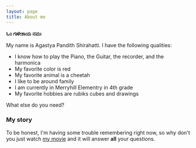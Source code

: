 ```yaml
---
layout: page
title: About me
---
```

**ಓಂ ಗಣೇಶಾಯ ನಮಃ**

My name is Agastya Pandith Shirahatti. I have the following qualities:
* I know how to play the Piano, the Guitar, the recorder, and the harmonica
* My favorite color is red
* My favorite animal is a cheetah
* I like to be around family
* I am currently in Merryhill Elementry in 4th grade
* My favorite hobbies are rubiks cubes and drawings

What else do you need?

### My story

To be honest, I'm having some trouble remembering right now, so why don't you just watch [my movie](https://en.wikipedia.org/wiki/The_Princess_Bride_%28film%29) and it will answer **all** your questions.
